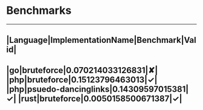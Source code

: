 # Benchmarks
----
|Language|ImplementationName|Benchmark|Valid|
----
|go|bruteforce|0.070214033126831|✘|
|php|bruteforce|0.15123796463013|✓|
|php|psuedo-dancinglinks|0.14309597015381|✓|
|rust|bruteforce|0.0050158500671387|✓|
---
